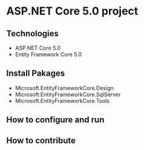 # ASP.NET Core 5.0 project
## Technologies
- ASP.NET Core 5.0
- Entity Framework Core 5.0

## Install Pakages
- Microsoft.EntityFrameworkCore.Design
- Microsoft.EntityFrameworkCore.SqlServer
- Microsoft.EntityFrameworkCore.Tools
## How to configure and run 
## How to contribute

